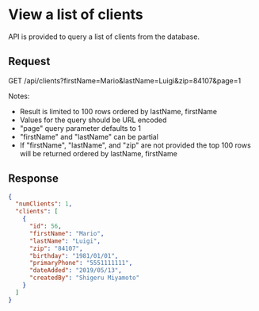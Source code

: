 # View a list of clients

API is provided to query a list of clients from the database.

## Request

GET /api/clients?firstName=Mario&lastName=Luigi&zip=84107&page=1

Notes:

- Result is limited to 100 rows ordered by lastName, firstName
- Values for the query should be URL encoded
- "page" query parameter defaults to 1
- "firstName" and "lastName" can be partial
- If "firstName", "lastName", and "zip" are not provided the top 100 rows will be returned ordered by lastName, firstName

## Response

```json
{
  "numClients": 1,
  "clients": [
    {
      "id": 56,
      "firstName": "Mario",
      "lastName": "Luigi",
      "zip": "84107",
      "birthday": "1981/01/01",
      "primaryPhone": "5551111111",
      "dateAdded": "2019/05/13",
      "createdBy": "Shigeru Miyamoto"
    }
  ]
}
```
